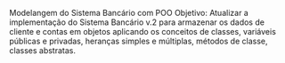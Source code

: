 Modelangem do Sistema Bancário com POO
Objetivo: Atualizar a implementação do Sistema Bancário v.2 para armazenar os dados de cliente e contas em objetos aplicando os conceitos de classes, variáveis públicas e privadas,
heranças simples e múltiplas, métodos de classe, classes abstratas. 
